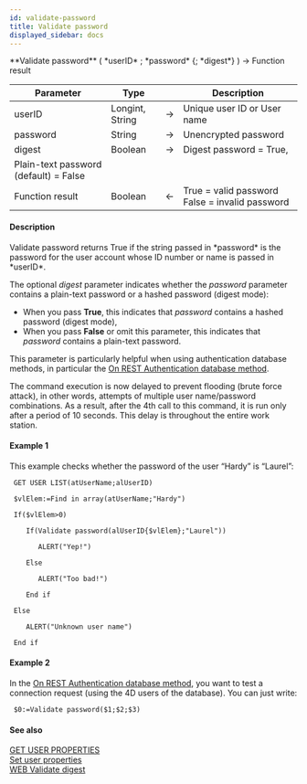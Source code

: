 ```yaml
---
id: validate-password
title: Validate password
displayed_sidebar: docs
---
```


<!--REF #_command_.Validate password.Syntax-->**Validate password** ( *userID* ; *password* {; *digest*} ) -> Function result<!-- END REF-->
<!--REF #_command_.Validate password.Params-->
| Parameter | Type |  | Description |
| --- | --- | --- | --- |
| userID | Longint, String | -> | Unique user ID or User name |
| password | String | -> | Unencrypted password |
| digest | Boolean | -> | Digest password = True, 
Plain-text password (default) = False |
| Function result | Boolean | <- | True = valid password False = invalid password |

<!-- END REF-->

#### Description 

<!--REF #_command_.Validate password.Summary-->Validate password returns True if the string passed in *password* is the password for the user account whose ID number or name is passed in *userID*.<!-- END REF-->

The optional *digest* parameter indicates whether the *password* parameter contains a plain-text password or a hashed password (digest mode):

* When you pass **True**, this indicates that *password* contains a hashed password (digest mode),
* When you pass **False** or omit this parameter, this indicates that *password* contains a plain-text password.

This parameter is particularly helpful when using authentication database methods, in particular the [On REST Authentication database method](on-rest-authentication-database-method.md). 

The command execution is now delayed to prevent flooding (brute force attack), in other words, attempts of multiple user name/password combinations. As a result, after the 4th call to this command, it is run only after a period of 10 seconds. This delay is throughout the entire work station. 

#### Example 1 

This example checks whether the password of the user “Hardy” is “Laurel”:

```4d
 GET USER LIST(atUserName;alUserID)

 $vlElem:=Find in array(atUserName;"Hardy")

 If($vlElem>0)

    If(Validate password(alUserID{$vlElem};"Laurel"))

       ALERT("Yep!")

    Else

       ALERT("Too bad!")

    End if

 Else

    ALERT("Unknown user name")

 End if
```

#### Example 2 

In the [On REST Authentication database method](on-rest-authentication-database-method.md), you want to test a connection request (using the 4D users of the database). You can just write:

```4d
 $0:=Validate password($1;$2;$3)
```

#### See also 
[GET USER PROPERTIES](get-user-properties.md)  
[Set user properties](set-user-properties.md)  
[WEB Validate digest](web-validate-digest.md)  